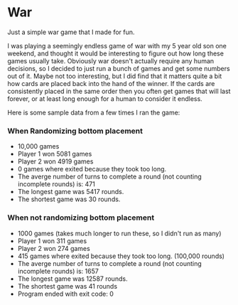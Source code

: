 # War
Just a simple war game that I made for fun.

I was playing a seemingly endless game of war with my 5 year old son one weekend, and thought it would be interesting to figure out how long these games usually take.
Obviously war doesn't actually require any human decisions, so I decided to just run a bunch of games and get some numbers out of it. 
Maybe not too interesting, but I did find that it matters quite a bit how cards are placed back into the hand of the winner. If the cards are consistently placed in the same order then you often get games that will last forever, or at least long enough for a human to consider it endless.

Here is some sample data from a few times I ran the game:


### When Randomizing bottom placement
- 10,000 games
- Player 1 won 5081 games
- Player 2 won 4919 games
- 0 games where exited because they took too long.
- The averge number of turns to complete a round (not counting incomplete rounds) is: 471
- The longest game was 5417 rounds.
- The shortest game was 30 rounds.

### When not randomizing bottom placement
- 1000 games (takes much longer to run these, so I didn't run as many)
- Player 1 won 311 games
- Player 2 won 274 games
- 415 games where exited because they took too long. (100,000 rounds)
- The averge number of turns to complete a round (not counting incomplete rounds) is: 1657
- The longest game was 12587 rounds.
- The shortest game was 41 rounds
- Program ended with exit code: 0
